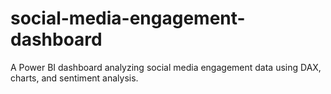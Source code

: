 # social-media-engagement-dashboard
A Power BI dashboard analyzing social media engagement data using DAX, charts, and sentiment analysis.
